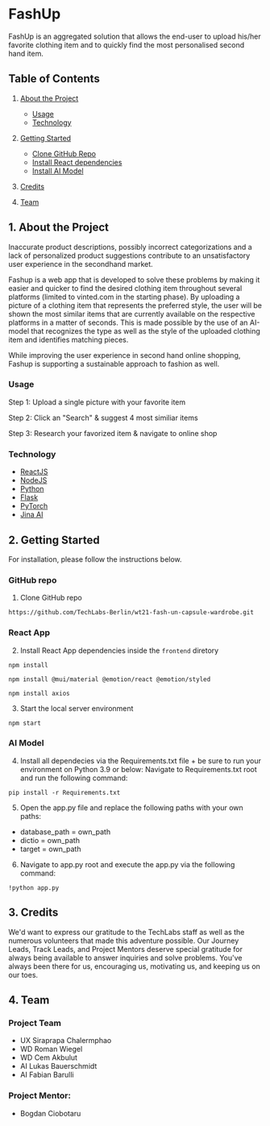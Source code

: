 # FashUp

FashUp is an aggregated solution that allows the end-user to upload his/her favorite clothing item and to quickly find the most personalised second hand item.

## Table of Contents

1. [About the Project](https://github.com/TechLabs-Berlin/wt21-fash-un-capsule-wardrobe/edit/main/README.md#1-about-the-project)
    - [Usage](https://github.com/TechLabs-Berlin/wt21-fash-un-capsule-wardrobe/edit/main/README.md#usage)
    - [Technology](https://github.com/TechLabs-Berlin/wt21-fash-un-capsule-wardrobe/edit/main/README.md#technology) 

2. [Getting Started](https://github.com/TechLabs-Berlin/wt21-fash-un-capsule-wardrobe/edit/main/README.md#2-getting-started)
    - [Clone GitHub Repo](https://github.com/TechLabs-Berlin/wt21-fash-un-capsule-wardrobe/edit/main/README.md#github-repo)
    - [Install React dependencies](https://github.com/TechLabs-Berlin/wt21-fash-un-capsule-wardrobe/edit/main/README.md#react-app)
    - [Install AI Model](https://github.com/TechLabs-Berlin/wt21-fash-un-capsule-wardrobe/edit/main/README.md#ai-model)

3. [Credits](https://github.com/TechLabs-Berlin/wt21-fash-un-capsule-wardrobe/edit/main/README.md#3-credits)

4. [Team](https://github.com/TechLabs-Berlin/wt21-fash-un-capsule-wardrobe/edit/main/README.md#4-team)

## 1. About the Project

Inaccurate product descriptions, possibly incorrect categorizations and a lack of personalized product suggestions contribute to an unsatisfactory user experience in the secondhand market.

Fashup is a web app that is developed to solve these problems by making it easier and quicker to find the desired clothing item  throughout several platforms (limited to vinted.com in the starting phase). By uploading a picture of a clothing item that represents the preferred style, the user will be shown the most similar items that are currently available on the respective platforms in a matter of seconds. This is made possible by the use of an AI-model that recognizes the type as well as the style of the uploaded clothing item and identifies matching pieces.

While improving the user experience in second hand online shopping, Fashup is supporting a sustainable approach to fashion as well.



### Usage

  Step 1: Upload a single picture with your favorite item<br>

  Step 2: Click an "Search" & suggest 4 most similiar items<br>

  Step 3: Research your favorized item & navigate to online shop<br>




### Technology

- [ReactJS](https://reactjs.org/)<br>
- [NodeJS](https://nodejs.org/en/)<br>
- [Python](https://www.python.org/)<br>
- [Flask](https://flask.palletsprojects.com/en/2.0.x/)<br> 
- [PyTorch](https://pytorch.org/)<br> 
- [Jina AI](https://jina.ai/)<br>


## 2. Getting Started

For installation, please follow the instructions below.

### GitHub repo

1. Clone GitHub repo
  ```
  https://github.com/TechLabs-Berlin/wt21-fash-un-capsule-wardrobe.git
  ``` 

### React App

2. Install React App dependencies inside the `frontend` diretory 
  ```
  npm install
  
  npm install @mui/material @emotion/react @emotion/styled
  
  npm install axios
  ```

3. Start the local server environment 
  ```
  npm start
  ```
### AI Model
4. Install all dependecies via the Requirements.txt file + be sure to run your environment on Python 3.9 or below: Navigate to Requirements.txt root and run the following command:<br>
```
pip install -r Requirements.txt
```
5. Open the app.py file and replace the following paths with your own paths:<br>
- database_path = own_path
- dictio = own_path
- target = own_path

6. Navigate to app.py root and execute the app.py via the following command:
```
!python app.py
```

## 3. Credits

We'd want to express our gratitude to the TechLabs staff as well as the numerous volunteers that made this adventure possible. Our Journey Leads, Track Leads, and Project Mentors deserve special gratitude for always being available to answer inquiries and solve problems. You've always been there for us, encouraging us, motivating us, and keeping us on our toes.

## 4. Team 

### Project Team

- UX Siraprapa Chalermphao
- WD Roman Wiegel
- WD Cem Akbulut
- AI Lukas Bauerschmidt
- AI Fabian Barulli

### Project Mentor:

- Bogdan Ciobotaru

